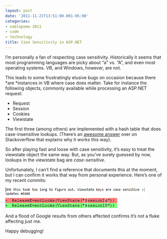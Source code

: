 ```yaml
---
layout: post
date: '2011-11-21T13:51:00.001-05:00'
categories:
- nablopomo-2011
- code
- technology
title: Case Sensitivity in ASP.NET
---
```


I’m personally a fan of respecting case sensitivity. Historically it seems that most programming languages are picky about “a” vs. “A”, and even most operating systems. VB, and Windows, however, are not.

This leads to some frustratingly elusive bugs on occasion because there *are *instances in VB where case does matter. Take for instance the following objects, commonly available while processing an ASP.NET request:

* Request
* Session
* Cookies
* Viewstate

The first three (among others) are implemented with a hash table that does case-insensitive lookups. (There’s an [awesome answer](http://stackoverflow.com/q/1731283/29/#1731535) over on Stackoverflow that explains why it works this way).

So after playing fast and loose with case sensitivity, it’s easy to treat the viewstate object the same way. But, as you’ve surely guessed by now, lookups in the viewstate bag are *case-sensitive*. 

Unfortunately, I can’t find a reference that documents this at the moment, but I can confirm it works that way from personal experience. Here’s one of my recent commits:

![A diff that replaces "Sessionid" with a new casing](/assets/2011/case-sensitive-2.png) 
![a commit message that reads "OMG this took too long to figure out. Viewstate keys are case sensitive :( Updates #5606"](/assets/2011/case-sensitive-1.png)

And a flood of Google results from others affected confirms it’s not a fluke affecting just me.

Happy debugging! 